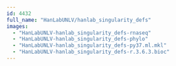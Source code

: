 ```yaml
---
id: 4432
full_name: "HanLabUNLV/hanlab_singularity_defs"
images: 
  - "HanLabUNLV-hanlab_singularity_defs-rnaseq"
  - "HanLabUNLV-hanlab_singularity_defs-phylo"
  - "HanLabUNLV-hanlab_singularity_defs-py37.ml.mkl"
  - "HanLabUNLV-hanlab_singularity_defs-r.3.6.3.bioc"
---
```

